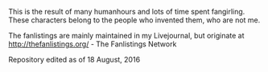 This is the result of many humanhours and lots of time spent fangirling.  These characters belong to the people who invented them, who are not me.

The fanlistings are mainly maintained in my Livejournal, but originate at http://thefanlistings.org/ - The Fanlistings Network

Repository edited as of 18 August, 2016

